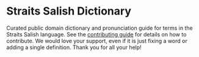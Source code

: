 
# Straits Salish Dictionary

Curated public domain dictionary and pronunciation guide for terms in the Straits Salish language. See the [contributing guide](https://github.com/drumworkteam/term/blob/make/.github/contributing.md) for details on how to contribute. We would love your support, even if it is just fixing a word or adding a single definition. Thank you for all your help!